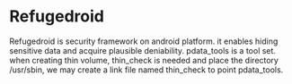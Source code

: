 # Refugedroid
Refugedroid is security framework on android platform. it enables hiding sensitive data and acquire plausible deniability. pdata_tools is a tool set. when creating thin volume, thin_check is needed and place the directory /usr/sbin, we may create a link file named thin_check to point pdata_tools. 
